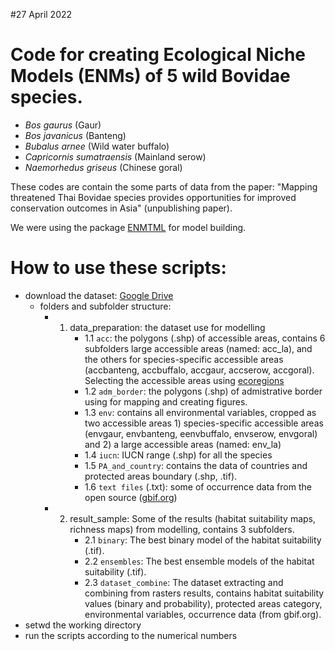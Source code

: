 #27 April 2022

# Code for creating Ecological Niche Models (ENMs) of 5 wild Bovidae species. 
 * *Bos gaurus* (Gaur)
 * *Bos javanicus* (Banteng)
 * *Bubalus arnee* (Wild water buffalo)
 * *Capricornis sumatraensis* (Mainland serow)
 * *Naemorhedus griseus* (Chinese goral)

These codes are contain the some parts of data from the paper: 
"Mapping threatened Thai Bovidae species provides opportunities for improved conservation outcomes in Asia"
(unpublishing paper). 

We were using the package [ENMTML](https://github.com/andrefaa/ENMTML) for model building.

# How to use these scripts:
 - download the dataset: [Google Drive](https://drive.google.com/drive/u/2/folders/1Zp-2At0YeP9QZKxtOb4yGundLvU4VdFW)
      * folders and subfolder structure: 
        * 1) data_preparation: the dataset use for modelling
             * 1.1 `acc`: the polygons (.shp) of accessible areas, contains 6 subfolders large accessible areas (named: acc_la), and the others for species-specific accessible areas (accbanteng, accbuffalo, accgaur, accserow, accgoral). Selecting the accessible areas using [ecoregions](https://www.worldwildlife.org/publications/terrestrial-ecoregions-of-the-world)
             * 1.2 `adm_border`: the polygons (.shp) of admistrative border using for mapping and creating figures.
             * 1.3 `env`: contains all environmental variables, cropped as two accessible areas 1) species-specific accessible areas (envgaur, envbanteng, eenvbuffalo, envserow, envgoral) and 2) a large accessible areas (named: env_la)
             * 1.4 `iucn`: IUCN range (.shp) for all the species
             * 1.5 `PA_and_country`: contains the data of countries and protected areas boundary (.shp, .tif). 
             * 1.6 `text files` (.txt): some of occurrence data from the open source ([gbif.org](https://www.gbif.org/))
        * 2) result_sample: Some of the results (habitat suitability maps, richness maps) from modelling, contains 3 subfolders.
             * 2.1 `binary`: The best binary model of the habitat suitability (.tif).
             * 2.2 `ensembles`: The best ensemble models of the habitat suitability (.tif).
             * 2.3 `dataset_combine`: The dataset extracting and combining from rasters results, contains habitat suitability values (binary and probability), protected areas category, environmental variables, occurrence data (from gbif.org).   
 - setwd the working directory 
 - run the scripts according to the numerical numbers
